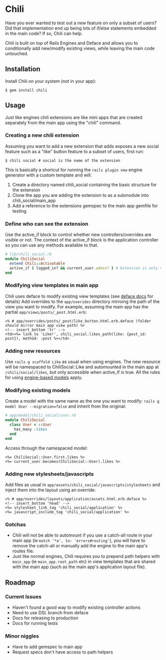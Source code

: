 # Chili

Have you ever wanted to test out a new feature on only a subset of users?
Did that implementation end up being lots of if/else statements embedded in the main code?
If so, Chili can help.

Chili is built on top of Rails Engines and Deface and allows you to conditionally add new/modify existing views,
while leaving the main code untouched.

## Installation

Install Chili on your system (not in your app):

    $ gem install chili

## Usage

Just like engines chili extensions are like mini apps that are created separately from the main app using the "chili" command.

### Creating a new chili extension

Assuming you want to add a new extension that adds exposes a new social feature such as a "like" button feature to a subset of users, first run:

    $ chili social # social is the name of the extension

This is basically a shortcut for running the `rails plugin new` engine generator with a custom template and will:

1. Create a directory named chili_social containing the basic structure for the extension
2. Clone the app you are adding the extension to as a submodule into chili_social/main_app
3. Add a reference to the extensions gemspec to the main app gemfile for testing

### Define who can see the extension

Use the active_if block to control whether new controllers/overrides are visible or not.
The context of the active_if block is the application controller so you can use any methods available to that.

```ruby
# lib/chili_social.rb
module ChiliSocial
  extend Chili::Activatable
  active_if { logged_in? && current_user.admin? } # Extension is only visible to logged in admin users
end
```

### Modifying view templates in main app

Chili uses deface to modify existing view templates (see [deface docs](https://github.com/railsdog/deface#using-the-deface-dsl-deface-files) for details)
Add overrides to the `app/overides` directory mirroing the path of the view you want to modify.
For example, assuming the main app has the partial `app/views/posts/_post.html.erb`:

```erb
<% # app/overrides/posts/_post/like_button.html.erb.deface (folder should mirror main app view path) %>
<!-- insert_bottom 'tr' -->
<td><%= link_to 'Like!', chili_social.likes_path(like: {post_id: post}), method: :post %></td>
```

### Adding new resources

Use `rails g scaffold Like` as usual when using engines. The new resource will be namespaced to ChiliSocial::Like
and automounted in the main app at `/chili/social/likes`, but only accessible when active_if is true.
All the rules for using [engine-based models](http://railscasts.com/episodes/277-mountable-engines?view=asciicast) apply.

### Modifying existing models

Create a model with the same name as the one you want to modify: `rails g model User --migration=false`
and inherit from the original:

```ruby
# app/model/chili_social/user.rb
module ChiliSocial
  class User < ::User
    has_many :likes
  end
end
```

Access through the namespaced model:

```erb
<%= ChiliSocial::User.first.likes %>
<%= current_user.becomes(ChiliSocial::User).likes %>
```

### Adding new stylesheets/javascripts

Add files as usual in `app/assets/chili_social/javascripts|stylesheets` and inject them into the layout using an override:

```erb
<% # app/overrides/layouts/application/assets.html.erb.deface %>
<!-- insert_bottom 'head' -->
<%= stylesheet_link_tag 'chili_social/application' %>
<%= javascript_include_tag 'chili_social/application' %>
```

### Gotchas

- Chili will not be able to automount if you use a catch-all route in your main app (ie `match '*a', to: 'errors#routing'`), you will have to remove the catch-all or manually add the engine to the main app's routes file.
- Just like normal engines, Chili requires you to prepend path helpers with `main_app` (ie `main_app.root_path` etc) in view templates that are shared with the main app (such as the main app's application layout file).

## Roadmap

### Current Issues

- Haven't found a good way to modify existing controller actions
- Need to use DSL branch from deface
- Docs for releasing to production
- Docs for running tests

### Minor niggles

- Have to add gemspec to main app
- Request specs don't have access to path helpers
